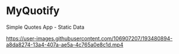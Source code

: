 # MyQuotify
Simple Quotes App - Static Data

https://user-images.githubusercontent.com/106907207/193480894-a8da8274-13a4-407a-ae5a-4c765a0e8c1d.mp4

